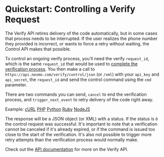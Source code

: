 # Quickstart: Controlling a Verify Request

The Verify API retires delivery of the code automatically, but in some cases that process needs to be interrupted. If 
the user realizes the phone number they provided is incorrect, or wants to force a retry without waiting, the Control
API makes that possible.

To control an ongoing verify process, you'll need the verify `request_id`, which is the same `request_id` that would be 
used to [complete the verification process][verify]. You then make a call to `https://api.nexmo.com/verify/control/json` 
(or `/xml`) with your `api_key` and `api_secret`, the `request_id` and send the control command using the `cmd` 
parameter.
 
There are two commands you can send, `cancel` to end the verification process, and `trigger_next_event` to retry 
delivery of the code right away. 

Example: [cURL](./curl/control.sh) [PHP](./php/control.php) [Python](./python/control.py) [Ruby](./ruby/control.rb) [NodeJS](./node/control.js)

The response will be a JSON object (or XML) with a status. If the status is `0` the control request was successful. It's
important to note that a verification cannot be canceled if it's already expired, or if the command is issued too 
close to the start of the verification. It's also not possible to trigger more retry attempts than the verification 
process would normally make.
 
Check out the [API documentation][docs] for more on the Verify API.

[verify]: ../verify/
[docs]: https://docs.nexmo.com/index.php/verify/control
